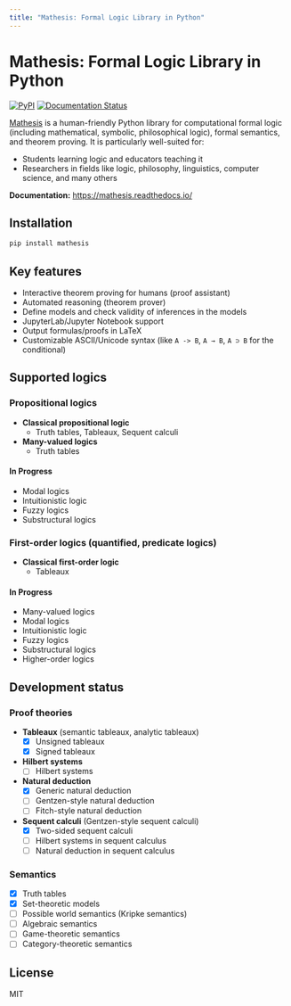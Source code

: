 ```yaml
---
title: "Mathesis: Formal Logic Library in Python"
---
```


# Mathesis: Formal Logic Library in Python

[![PyPI](https://img.shields.io/pypi/v/mathesis.svg)](https://pypi.org/project/mathesis/)
[![Documentation Status](https://readthedocs.org/projects/mathesis/badge/?version=latest)](http://mathesis.readthedocs.io/en/latest/?badge=latest)
<!-- [![PyPI downloads](https://img.shields.io/pypi/dm/mathesis.svg)](https://pypistats.org/packages/mathesis) -->

[Mathesis](//github.com/ozekik/mathesis) is a human-friendly Python library for computational formal logic (including mathematical, symbolic, philosophical logic), formal semantics, and theorem proving.
It is particularly well-suited for:

- Students learning logic and educators teaching it
- Researchers in fields like logic, philosophy, linguistics, computer science, and many others

**Documentation:** <https://mathesis.readthedocs.io/>

## Installation

```bash
pip install mathesis
```

## Key features

- Interactive theorem proving for humans (proof assistant)
- Automated reasoning (theorem prover)
- Define models and check validity of inferences in the models
- JupyterLab/Jupyter Notebook support
- Output formulas/proofs in LaTeX
- Customizable ASCII/Unicode syntax (like `A -> B`, `A → B`, `A ⊃ B` for the conditional)

## Supported logics

### Propositional logics

- **Classical propositional logic**
    - Truth tables, Tableaux, Sequent calculi
- **Many-valued logics**
    - Truth tables

#### In Progress

- Modal logics
- Intuitionistic logic
- Fuzzy logics
- Substructural logics

### First-order logics (quantified, predicate logics)

- **Classical first-order logic**
    - Tableaux

#### In Progress

- Many-valued logics
- Modal logics
- Intuitionistic logic
- Fuzzy logics
- Substructural logics
- Higher-order logics

## Development status

### Proof theories

- **Tableaux** (semantic tableaux, analytic tableaux)
    * [x] Unsigned tableaux
    * [x] Signed tableaux
- **Hilbert systems**
    * [ ] Hilbert systems
- **Natural deduction**
    * [x] Generic natural deduction
    * [ ] Gentzen-style natural deduction
    * [ ] Fitch-style natural deduction
- **Sequent calculi** (Gentzen-style sequent calculi)
    - [x] Two-sided sequent calculi
    - [ ] Hilbert systems in sequent calculus
    - [ ] Natural deduction in sequent calculus

### Semantics

- [x] Truth tables
- [x] Set-theoretic models
- [ ] Possible world semantics (Kripke semantics)
- [ ] Algebraic semantics
- [ ] Game-theoretic semantics
- [ ] Category-theoretic semantics

<!-- ## Internals

- Parsing with [lark](https://github.com/lark-parser/lark)
- Trees with [anytree](https://github.com/c0fec0de/anytree) -->

## License

MIT
